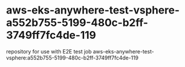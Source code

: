 # aws-eks-anywhere-test-vsphere-a552b755-5199-480c-b2ff-3749ff7fc4de-119
repository for use with E2E test job aws-eks-anywhere-test-vsphere:a552b755-5199-480c-b2ff-3749ff7fc4de-119
